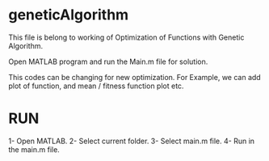 # geneticAlgorithm

This file is belong to working of Optimization of Functions with Genetic Algorithm.

Open MATLAB program and run the Main.m file for solution. 

This codes can be changing for new optimization. For Example, we can add plot of function, and mean / fitness function plot etc.

# RUN
1- Open MATLAB.
2- Select current folder.
3- Select main.m file.
4- Run in the main.m file.

